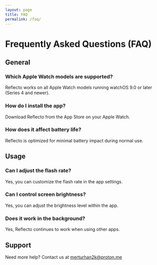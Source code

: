 ```yaml
---
layout: page
title: FAQ
permalink: /faq/
---
```


# Frequently Asked Questions (FAQ)

## General

### Which Apple Watch models are supported?
Reflecto works on all Apple Watch models running watchOS 9.0 or later (Series 4 and newer).

### How do I install the app?
Download Reflecto from the App Store on your Apple Watch.

### How does it affect battery life?
Reflecto is optimized for minimal battery impact during normal use.

## Usage

### Can I adjust the flash rate?
Yes, you can customize the flash rate in the app settings.

### Can I control screen brightness?
Yes, you can adjust the brightness level within the app.

### Does it work in the background?
Yes, Reflecto continues to work when using other apps.

## Support

Need more help? Contact us at [merturhan2k@proton.me](mailto:merturhan2k@proton.me) 